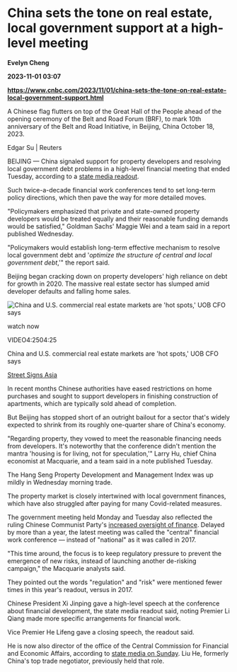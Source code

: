 # China sets the tone on real estate, local government support at a high-level meeting
**Evelyn Cheng**

**2023-11-01 03:07**

**https://www.cnbc.com/2023/11/01/china-sets-the-tone-on-real-estate-local-government-support.html**

A Chinese flag flutters on top of the Great Hall of the People ahead of the opening ceremony of the Belt and Road Forum (BRF), to mark 10th anniversary of the Belt and Road Initiative, in Beijing, China October 18, 2023.

Edgar Su | Reuters

BEIJING — China signaled support for property developers and resolving local government debt problems in a high-level financial meeting that ended Tuesday, according to a [state media readout](http://politics.people.com.cn/n1/2023/1101/c1024-40107386.html).

Such twice-a-decade financial work conferences tend to set long-term policy directions, which then pave the way for more detailed moves.

"Policymakers emphasized that private and state-owned property developers would be treated equally and their reasonable funding demands would be satisfied," Goldman Sachs' Maggie Wei and a team said in a report published Wednesday.

"Policymakers would establish long-term effective mechanism to resolve local government debt and '_optimize the structure of central and local government debt_,'" the report said.

Beijing began cracking down on property developers' high reliance on debt for growth in 2020. The massive real estate sector has slumped amid developer defaults and falling home sales.

![China and U.S. commercial real estate markets are 'hot spots,' UOB CFO says](https://image.cnbcfm.com/api/v1/image/107323363-16982926681698292665-31750637031-1080pnbcnews.jpg?v=1698294597&w=750&h=422&vtcrop=y)

watch now

VIDEO4:2504:25

China and U.S. commercial real estate markets are 'hot spots,' UOB CFO says

[Street Signs Asia](https://www.cnbc.com/street-signs-asia/)

In recent months Chinese authorities have eased restrictions on home purchases and sought to support developers in finishing construction of apartments, which are typically sold ahead of completion.

But Beijing has stopped short of an outright bailout for a sector that's widely expected to shrink from its roughly one-quarter share of China's economy.

"Regarding property, they vowed to meet the reasonable financing needs from developers. It's noteworthy that the conference didn't mention the mantra 'housing is for living, not for speculation,'" Larry Hu, chief China economist at Macquarie, and a team said in a note published Tuesday.

The Hang Seng Property Development and Management Index was up mildly in Wednesday morning trade.

The property market is closely intertwined with local government finances, which have also struggled after paying for many Covid-related measures.

The government meeting held Monday and Tuesday also reflected the ruling Chinese Communist Party's [increased oversight of finance](https://www.cnbc.com/2023/03/17/china-revives-ruling-party-control-of-financial-oversight.html). Delayed by more than a year, the latest meeting was called the "central" financial work conference — instead of "national" as it was called in 2017.

"This time around, the focus is to keep regulatory pressure to prevent the emergence of new risks, instead of launching another de-risking campaign," the Macquarie analysts said.

They pointed out the words "regulation" and "risk" were mentioned fewer times in this year's readout, versus in 2017.

Chinese President Xi Jinping gave a high-level speech at the conference about financial development, the state media readout said, noting Premier Li Qiang made more specific arrangements for financial work.

Vice Premier He Lifeng gave a closing speech, the readout said.

He is now also director of the office of the Central Commission for Financial and Economic Affairs, according to [state media on Sunday](https://english.news.cn/20231029/cb17364e08c542a69a3d8e36e265f899/c.html). Liu He, formerly China's top trade negotiator, previously held that role.